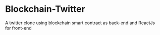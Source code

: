 # Blockchain-Twitter
A twitter clone using blockchain smart contract as back-end and ReactJs for front-end
